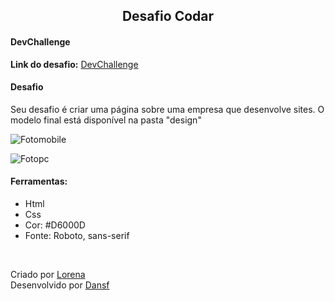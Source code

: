 <h2 style="text-align: center">
    Desafio Codar
</h2>

<h4>
    DevChallenge
</h4>

<p>
    <b>Link do desafio:</b> <a href="https://devchallenge.now.sh/challenges/5ed47992adee277fae224a0b/details" target="_blank">DevChallenge</a>
</p>

<h4>
    Desafio
</h4>

<p>
    Seu desafio é criar uma página sobre uma empresa que desenvolve sites. O modelo final está disponível na pasta "design"
</p>

![Fotomobile](https://user-images.githubusercontent.com/63010902/112709645-041c3f80-8e9a-11eb-9ba8-14b9cf0cb0d1.png)

![Fotopc](https://user-images.githubusercontent.com/63010902/112709644-fff02200-8e99-11eb-9fe8-55366aeb887a.jpg)

<h4>
    Ferramentas:
</h4>

<ul>
    <li>Html</li>
    <li>Css</li>
    <li>Cor: #D6000D</li>
    <li>Fonte: Roboto, sans-serif</li>
</ul><br/>

<p>
    Criado por <a href="https://github.com/Lorenalgm" target="_blank">Lorena</a><br/>
    Desenvolvido por <a href="https://github.com/dansf" target="_blank">Dansf</a>
</p>


